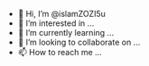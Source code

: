 - 👋 Hi, I’m @islamZOZI5u
- 👀 I’m interested in ...
- 🌱 I’m currently learning ...
- 💞️ I’m looking to collaborate on ...
- 📫 How to reach me ...

<!---
islamZOZI5u/islamZOZI5u is a ✨ special ✨ repository because its `README.md` (this file) appears on your GitHub profile.
You can click the Preview link to take a look at your changes.
--->
